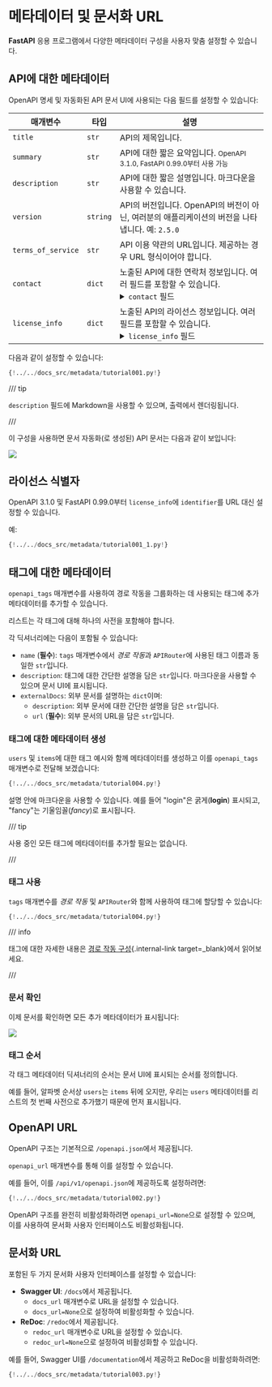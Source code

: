 
# 메타데이터 및 문서화 URL

**FastAPI** 응용 프로그램에서 다양한 메타데이터 구성을 사용자 맞춤 설정할 수 있습니다.

## API에 대한 메타데이터

OpenAPI 명세 및 자동화된 API 문서 UI에 사용되는 다음 필드를 설정할 수 있습니다:

| 매개변수 | 타입 | 설명 |
|----------|------|-------|
| `title` | `str` | API의 제목입니다. |
| `summary` | `str` | API에 대한 짧은 요약입니다. <small>OpenAPI 3.1.0, FastAPI 0.99.0부터 사용 가능</small> |
| `description` | `str` | API에 대한 짧은 설명입니다. 마크다운을 사용할 수 있습니다. |
| `version` | `string` | API의 버전입니다. OpenAPI의 버전이 아닌, 여러분의 애플리케이션의 버전을 나타냅니다. 예: `2.5.0` |
| `terms_of_service` | `str` | API 이용 약관의 URL입니다. 제공하는 경우 URL 형식이어야 합니다. |
| `contact` | `dict` | 노출된 API에 대한 연락처 정보입니다. 여러 필드를 포함할 수 있습니다. <details><summary><code>contact</code> 필드</summary><table><thead><tr><th>매개변수</th><th>타입</th><th>설명</th></tr></thead><tbody><tr><td><code>name</code></td><td><code>str</code></td><td>연락처 인물/조직의 식별명입니다.</td></tr><tr><td><code>url</code></td><td><code>str</code></td><td>연락처 정보가 담긴 URL입니다. URL 형식이어야 합니다.</td></tr><tr><td><code>email</code></td><td><code>str</code></td><td>연락처 인물/조직의 이메일 주소입니다. 이메일 주소 형식이어야 합니다.</td></tr></tbody></table></details> |
| `license_info` | `dict` | 노출된 API의 라이선스 정보입니다. 여러 필드를 포함할 수 있습니다. <details><summary><code>license_info</code> 필드</summary><table><thead><tr><th>매개변수</th><th>타입</th><th>설명</th></tr></thead><tbody><tr><td><code>name</code></td><td><code>str</code></td><td><strong>필수</strong> (<code>license_info</code>가 설정된 경우). API에 사용된 라이선스 이름입니다.</td></tr><tr><td><code>identifier</code></td><td><code>str</code></td><td>API에 대한 <a href="https://spdx.org/licenses/" class="external-link" target="_blank">SPDX</a> 라이선스 표현입니다. <code>identifier</code> 필드는 <code>url</code> 필드와 상호 배타적입니다. <small>OpenAPI 3.1.0, FastAPI 0.99.0부터 사용 가능</small></td></tr><tr><td><code>url</code></td><td><code>str</code></td><td>API에 사용된 라이선스의 URL입니다. URL 형식이어야 합니다.</td></tr></tbody></table></details> |

다음과 같이 설정할 수 있습니다:

```Python hl_lines="3-16  19-32"
{!../../docs_src/metadata/tutorial001.py!}
```

/// tip

`description` 필드에 Markdown을 사용할 수 있으며, 출력에서 렌더링됩니다.

///

이 구성을 사용하면 문서 자동화(로 생성된) API 문서는 다음과 같이 보입니다:

<img src="/img/tutorial/metadata/image01.png">

## 라이선스 식별자

OpenAPI 3.1.0 및 FastAPI 0.99.0부터 `license_info`에 `identifier`를 URL 대신 설정할 수 있습니다.

예:

```Python hl_lines="31"
{!../../docs_src/metadata/tutorial001_1.py!}
```

## 태그에 대한 메타데이터

`openapi_tags` 매개변수를 사용하여 경로 작동을 그룹화하는 데 사용되는 태그에 추가 메타데이터를 추가할 수 있습니다.

리스트는 각 태그에 대해 하나의 사전을 포함해야 합니다.

각 딕셔너리에는 다음이 포함될 수 있습니다:

* `name` (**필수**): `tags` 매개변수에서 *경로 작동*과 `APIRouter`에 사용된 태그 이름과 동일한 `str`입니다.
* `description`: 태그에 대한 간단한 설명을 담은 `str`입니다. 마크다운을 사용할 수 있으며 문서 UI에 표시됩니다.
* `externalDocs`: 외부 문서를 설명하는 `dict`이며:
    * `description`: 외부 문서에 대한 간단한 설명을 담은 `str`입니다.
    * `url` (**필수**): 외부 문서의 URL을 담은 `str`입니다.

### 태그에 대한 메타데이터 생성

`users` 및 `items`에 대한 태그 예시와 함께 메타데이터를 생성하고 이를 `openapi_tags` 매개변수로 전달해 보겠습니다:

```Python hl_lines="3-16  18"
{!../../docs_src/metadata/tutorial004.py!}
```

설명 안에 마크다운을 사용할 수 있습니다. 예를 들어 "login"은 굵게(**login**) 표시되고, "fancy"는 기울임꼴(_fancy_)로 표시됩니다.

/// tip

사용 중인 모든 태그에 메타데이터를 추가할 필요는 없습니다.

///

### 태그 사용

`tags` 매개변수를 *경로 작동* 및 `APIRouter`와 함께 사용하여 태그에 할당할 수 있습니다:

```Python hl_lines="21  26"
{!../../docs_src/metadata/tutorial004.py!}
```

/// info

태그에 대한 자세한 내용은 [경로 작동 구성](path-operation-configuration.md#tags){.internal-link target=_blank}에서 읽어보세요.

///

### 문서 확인

이제 문서를 확인하면 모든 추가 메타데이터가 표시됩니다:

<img src="/img/tutorial/metadata/image02.png">

### 태그 순서

각 태그 메타데이터 딕셔너리의 순서는 문서 UI에 표시되는 순서를 정의합니다.

예를 들어, 알파벳 순서상 `users`는 `items` 뒤에 오지만, 우리는 `users` 메타데이터를 리스트의 첫 번째 사전으로 추가했기 때문에 먼저 표시됩니다.

## OpenAPI URL

OpenAPI 구조는 기본적으로  `/openapi.json`에서 제공됩니다.

`openapi_url` 매개변수를 통해 이를 설정할 수 있습니다.

예를 들어, 이를 `/api/v1/openapi.json`에 제공하도록 설정하려면:

```Python hl_lines="3"
{!../../docs_src/metadata/tutorial002.py!}
```

OpenAPI 구조를 완전히 비활성화하려면 `openapi_url=None`으로 설정할 수 있으며, 이를 사용하여 문서화 사용자 인터페이스도 비활성화됩니다.

## 문서화 URL

포함된 두 가지 문서화 사용자 인터페이스를 설정할 수 있습니다:

* **Swagger UI**: `/docs`에서 제공됩니다.
    * `docs_url` 매개변수로 URL을 설정할 수 있습니다.
    * `docs_url=None`으로 설정하여 비활성화할 수 있습니다.
* **ReDoc**: `/redoc`에서 제공됩니다.
    * `redoc_url` 매개변수로 URL을 설정할 수 있습니다.
    * `redoc_url=None`으로 설정하여 비활성화할 수 있습니다.

예를 들어, Swagger UI를 `/documentation`에서 제공하고 ReDoc을 비활성화하려면:

```Python hl_lines="3"
{!../../docs_src/metadata/tutorial003.py!}
```
